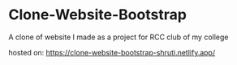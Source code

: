 # Clone-Website-Bootstrap
A clone of website I made as a project for RCC club of my college 

hosted on: https://clone-website-bootstrap-shruti.netlify.app/
